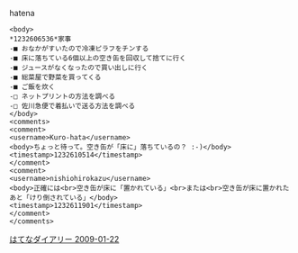 
hatena

```
<body>
*1232606536*家事
-■ おなかがすいたので冷凍ピラフをチンする
-■ 床に落ちている6個以上の空き缶を回収して捨てに行く
-■ ジュースがなくなったので買い出しに行く
-■ 総菜屋で野菜を買ってくる
-■ ご飯を炊く
-□ ネットプリントの方法を調べる
-□ 佐川急便で着払いで送る方法を調べる
</body>
<comments>
<comment>
<username>Kuro-hata</username>
<body>ちょっと待って。空き缶が「床に」落ちているの？ :-)</body>
<timestamp>1232610514</timestamp>
</comment>
<comment>
<username>nishiohirokazu</username>
<body>正確には<br>空き缶が床に「置かれている」<br>または<br>空き缶が床に置かれたあと「けり倒されている」</body>
<timestamp>1232611901</timestamp>
</comment>
</comments>
```


[はてなダイアリー 2009-01-22](https://nishiohirokazu.hatenadiary.org/archive/2009/01/22)
